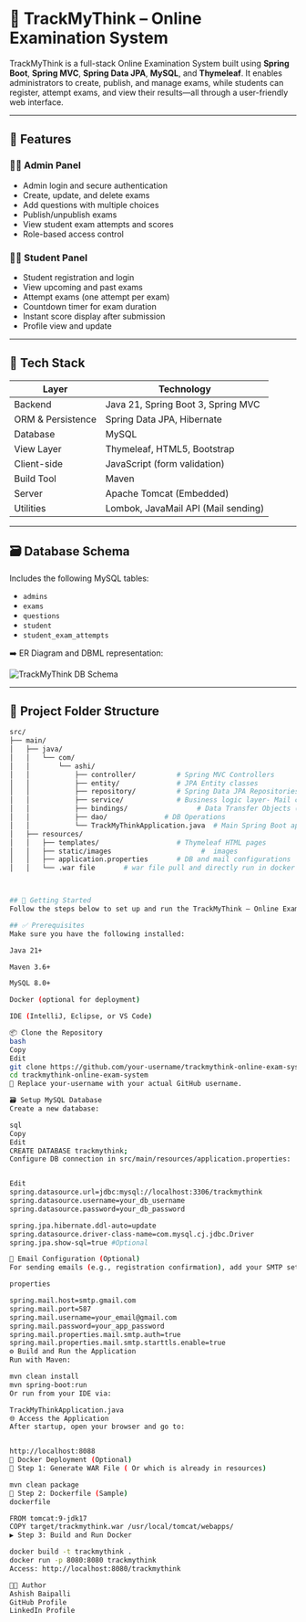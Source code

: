 # 🧠 TrackMyThink – Online Examination System

TrackMyThink is a full-stack Online Examination System built using **Spring Boot**, **Spring MVC**, **Spring Data JPA**, **MySQL**, and **Thymeleaf**. It enables administrators to create, publish, and manage exams, while students can register, attempt exams, and view their results—all through a user-friendly web interface.

---

## 📌 Features

### 👩‍💼 Admin Panel
- Admin login and secure authentication
- Create, update, and delete exams
- Add questions with multiple choices
- Publish/unpublish exams
- View student exam attempts and scores
- Role-based access control

### 👨‍🎓 Student Panel
- Student registration and login
- View upcoming and past exams
- Attempt exams (one attempt per exam)
- Countdown timer for exam duration
- Instant score display after submission
- Profile view and update

---

## 🧱 Tech Stack

| Layer             | Technology                             |
|------------------|-----------------------------------------|
| Backend           | Java 21, Spring Boot 3, Spring MVC     |
| ORM & Persistence | Spring Data JPA, Hibernate              |
| Database          | MySQL                                  |
| View Layer        | Thymeleaf, HTML5, Bootstrap            |
| Client-side       | JavaScript (form validation)           |
| Build Tool        | Maven                                  |
| Server            | Apache Tomcat (Embedded)               |
| Utilities         | Lombok, JavaMail API (Mail sending)    |

---

## 🗃️ Database Schema

Includes the following MySQL tables:
- `admins`
- `exams`
- `questions`
- `student`
- `student_exam_attempts`

➡️ ER Diagram and DBML representation:

![TrackMyThink DB Schema](https://github.com/user-attachments/assets/81c501de-0e34-4bfc-8e2f-ec14c47b4716)

---

## 📁 Project Folder Structure

```bash
src/
├── main/
│   ├── java/
│   │   └── com/
│   │       └── ashi/
│   │           ├── controller/          # Spring MVC Controllers
│   │           ├── entity/              # JPA Entity classes
│   │           ├── repository/          # Spring Data JPA Repositories
│   │           ├── service/             # Business logic layer- Mail configuration
│   │           ├── bindings/                 # Data Transfer Objects (if used)
│   │           ├── dao/              # DB Operations 
│   │           └── TrackMyThinkApplication.java  # Main Spring Boot application
│   ├── resources/
│   │   ├── templates/                   # Thymeleaf HTML pages
│   │   ├── static/images                      #  images
│   │   ├── application.properties       # DB and mail configurations
│   │   └── .war file       # war file pull and directly run in docker container (optional)



## 🚀 Getting Started
Follow the steps below to set up and run the TrackMyThink – Online Examination System locally on your machine.

## ✅ Prerequisites
Make sure you have the following installed:

Java 21+

Maven 3.6+

MySQL 8.0+

Docker (optional for deployment)

IDE (IntelliJ, Eclipse, or VS Code)

📦 Clone the Repository
bash
Copy
Edit
git clone https://github.com/your-username/trackmythink-online-exam-system.git
cd trackmythink-online-exam-system
🔁 Replace your-username with your actual GitHub username.

🗃️ Setup MySQL Database
Create a new database:

sql
Copy
Edit
CREATE DATABASE trackmythink;
Configure DB connection in src/main/resources/application.properties:


Edit
spring.datasource.url=jdbc:mysql://localhost:3306/trackmythink
spring.datasource.username=your_db_username
spring.datasource.password=your_db_password

spring.jpa.hibernate.ddl-auto=update
spring.datasource.driver-class-name=com.mysql.cj.jdbc.Driver
spring.jpa.show-sql=true #Optional

📧 Email Configuration (Optional)
For sending emails (e.g., registration confirmation), add your SMTP settings:

properties

spring.mail.host=smtp.gmail.com
spring.mail.port=587
spring.mail.username=your_email@gmail.com
spring.mail.password=your_app_password
spring.mail.properties.mail.smtp.auth=true
spring.mail.properties.mail.smtp.starttls.enable=true
⚙️ Build and Run the Application
Run with Maven:

mvn clean install
mvn spring-boot:run
Or run from your IDE via:

TrackMyThinkApplication.java
🌐 Access the Application
After startup, open your browser and go to:


http://localhost:8088
🐳 Docker Deployment (Optional)
📁 Step 1: Generate WAR File ( Or which is already in resources)

mvn clean package
🐳 Step 2: Dockerfile (Sample)
dockerfile

FROM tomcat:9-jdk17
COPY target/trackmythink.war /usr/local/tomcat/webapps/
▶️ Step 3: Build and Run Docker

docker build -t trackmythink .
docker run -p 8080:8080 trackmythink
Access: http://localhost:8080/trackmythink

👨‍💻 Author
Ashish Baipalli
GitHub Profile
LinkedIn Profile






